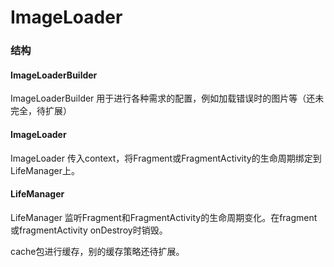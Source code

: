 # ImageLoader
### 结构
#### ImageLoaderBuilder
ImageLoaderBuilder 用于进行各种需求的配置，例如加载错误时的图片等（还未完全，待扩展）
#### ImageLoader
ImageLoader 传入context，将Fragment或FragmentActivity的生命周期绑定到LifeManager上。
#### LifeManager
LifeManager 监听Fragment和FragmentActivity的生命周期变化。在fragment或fragmentActivity onDestroy时销毁。

cache包进行缓存，别的缓存策略还待扩展。
